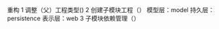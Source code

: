 重构
1 调整（父）工程类型(<packaging>)
2 创建子模块工程（<module>）
  模型层：model
  持久层：persistence
  表示层：web
3 子模块依赖管理（<dependency Management>）
